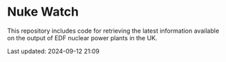 # Nuke Watch

This repository includes code for retrieving the latest information available on the output of EDF nuclear power plants in the UK.

Last updated: 2024-09-12 21:09